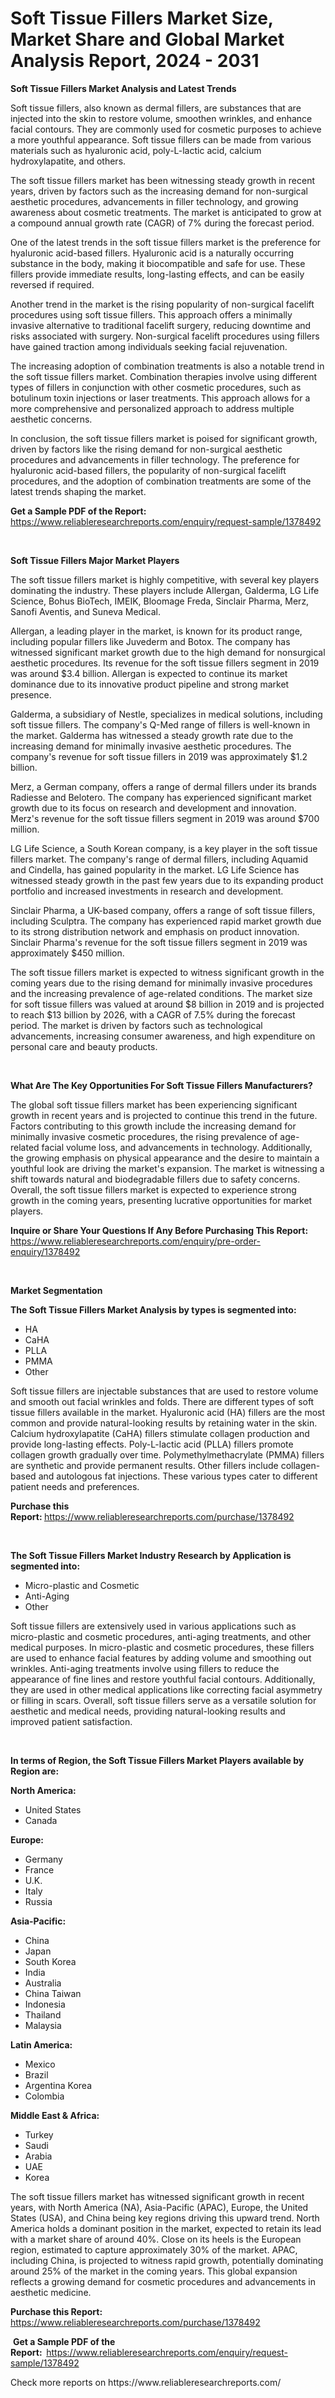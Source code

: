 <p><h1>Soft Tissue Fillers Market Size, Market Share and Global Market Analysis Report, 2024 - 2031</h1></p><p><strong>Soft Tissue Fillers Market Analysis and Latest Trends</strong></p>
<p><p>Soft tissue fillers, also known as dermal fillers, are substances that are injected into the skin to restore volume, smoothen wrinkles, and enhance facial contours. They are commonly used for cosmetic purposes to achieve a more youthful appearance. Soft tissue fillers can be made from various materials such as hyaluronic acid, poly-L-lactic acid, calcium hydroxylapatite, and others.</p><p>The soft tissue fillers market has been witnessing steady growth in recent years, driven by factors such as the increasing demand for non-surgical aesthetic procedures, advancements in filler technology, and growing awareness about cosmetic treatments. The market is anticipated to grow at a compound annual growth rate (CAGR) of 7% during the forecast period.</p><p>One of the latest trends in the soft tissue fillers market is the preference for hyaluronic acid-based fillers. Hyaluronic acid is a naturally occurring substance in the body, making it biocompatible and safe for use. These fillers provide immediate results, long-lasting effects, and can be easily reversed if required.</p><p>Another trend in the market is the rising popularity of non-surgical facelift procedures using soft tissue fillers. This approach offers a minimally invasive alternative to traditional facelift surgery, reducing downtime and risks associated with surgery. Non-surgical facelift procedures using fillers have gained traction among individuals seeking facial rejuvenation.</p><p>The increasing adoption of combination treatments is also a notable trend in the soft tissue fillers market. Combination therapies involve using different types of fillers in conjunction with other cosmetic procedures, such as botulinum toxin injections or laser treatments. This approach allows for a more comprehensive and personalized approach to address multiple aesthetic concerns.</p><p>In conclusion, the soft tissue fillers market is poised for significant growth, driven by factors like the rising demand for non-surgical aesthetic procedures and advancements in filler technology. The preference for hyaluronic acid-based fillers, the popularity of non-surgical facelift procedures, and the adoption of combination treatments are some of the latest trends shaping the market.</p></p>
<p><strong>Get a Sample PDF of the Report:&nbsp;</strong> <a href="https://www.reliableresearchreports.com/enquiry/request-sample/1378492">https://www.reliableresearchreports.com/enquiry/request-sample/1378492</a></p>
<p>&nbsp;</p>
<p><strong>Soft Tissue Fillers Major Market Players</strong></p>
<p><p>The soft tissue fillers market is highly competitive, with several key players dominating the industry. These players include Allergan, Galderma, LG Life Science, Bohus BioTech, IMEIK, Bloomage Freda, Sinclair Pharma, Merz, Sanofi Aventis, and Suneva Medical.</p><p>Allergan, a leading player in the market, is known for its product range, including popular fillers like Juvederm and Botox. The company has witnessed significant market growth due to the high demand for nonsurgical aesthetic procedures. Its revenue for the soft tissue fillers segment in 2019 was around $3.4 billion. Allergan is expected to continue its market dominance due to its innovative product pipeline and strong market presence.</p><p>Galderma, a subsidiary of Nestle, specializes in medical solutions, including soft tissue fillers. The company's Q-Med range of fillers is well-known in the market. Galderma has witnessed a steady growth rate due to the increasing demand for minimally invasive aesthetic procedures. The company's revenue for soft tissue fillers in 2019 was approximately $1.2 billion.</p><p>Merz, a German company, offers a range of dermal fillers under its brands Radiesse and Belotero. The company has experienced significant market growth due to its focus on research and development and innovation. Merz's revenue for the soft tissue fillers segment in 2019 was around $700 million.</p><p>LG Life Science, a South Korean company, is a key player in the soft tissue fillers market. The company's range of dermal fillers, including Aquamid and Cindella, has gained popularity in the market. LG Life Science has witnessed steady growth in the past few years due to its expanding product portfolio and increased investments in research and development.</p><p>Sinclair Pharma, a UK-based company, offers a range of soft tissue fillers, including Sculptra. The company has experienced rapid market growth due to its strong distribution network and emphasis on product innovation. Sinclair Pharma's revenue for the soft tissue fillers segment in 2019 was approximately $450 million.</p><p>The soft tissue fillers market is expected to witness significant growth in the coming years due to the rising demand for minimally invasive procedures and the increasing prevalence of age-related conditions. The market size for soft tissue fillers was valued at around $8 billion in 2019 and is projected to reach $13 billion by 2026, with a CAGR of 7.5% during the forecast period. The market is driven by factors such as technological advancements, increasing consumer awareness, and high expenditure on personal care and beauty products.</p></p>
<p>&nbsp;</p>
<p><strong>What Are The Key Opportunities For Soft Tissue Fillers Manufacturers?</strong></p>
<p><p>The global soft tissue fillers market has been experiencing significant growth in recent years and is projected to continue this trend in the future. Factors contributing to this growth include the increasing demand for minimally invasive cosmetic procedures, the rising prevalence of age-related facial volume loss, and advancements in technology. Additionally, the growing emphasis on physical appearance and the desire to maintain a youthful look are driving the market's expansion. The market is witnessing a shift towards natural and biodegradable fillers due to safety concerns. Overall, the soft tissue fillers market is expected to experience strong growth in the coming years, presenting lucrative opportunities for market players.</p></p>
<p><strong>Inquire or Share Your Questions If Any Before Purchasing This Report:</strong> <a href="https://www.reliableresearchreports.com/enquiry/pre-order-enquiry/1378492">https://www.reliableresearchreports.com/enquiry/pre-order-enquiry/1378492</a></p>
<p>&nbsp;</p>
<p><strong>Market Segmentation</strong></p>
<p><strong>The Soft Tissue Fillers Market Analysis by types is segmented into:</strong></p>
<p><ul><li>HA</li><li>CaHA</li><li>PLLA</li><li>PMMA</li><li>Other</li></ul></p>
<p><p>Soft tissue fillers are injectable substances that are used to restore volume and smooth out facial wrinkles and folds. There are different types of soft tissue fillers available in the market. Hyaluronic acid (HA) fillers are the most common and provide natural-looking results by retaining water in the skin. Calcium hydroxylapatite (CaHA) fillers stimulate collagen production and provide long-lasting effects. Poly-L-lactic acid (PLLA) fillers promote collagen growth gradually over time. Polymethylmethacrylate (PMMA) fillers are synthetic and provide permanent results. Other fillers include collagen-based and autologous fat injections. These various types cater to different patient needs and preferences.</p></p>
<p><strong>Purchase this Report:&nbsp;</strong><a href="https://www.reliableresearchreports.com/purchase/1378492">https://www.reliableresearchreports.com/purchase/1378492</a></p>
<p>&nbsp;</p>
<p><strong>The Soft Tissue Fillers Market Industry Research by Application is segmented into:</strong></p>
<p><ul><li>Micro-plastic and Cosmetic</li><li>Anti-Aging</li><li>Other</li></ul></p>
<p><p>Soft tissue fillers are extensively used in various applications such as micro-plastic and cosmetic procedures, anti-aging treatments, and other medical purposes. In micro-plastic and cosmetic procedures, these fillers are used to enhance facial features by adding volume and smoothing out wrinkles. Anti-aging treatments involve using fillers to reduce the appearance of fine lines and restore youthful facial contours. Additionally, they are used in other medical applications like correcting facial asymmetry or filling in scars. Overall, soft tissue fillers serve as a versatile solution for aesthetic and medical needs, providing natural-looking results and improved patient satisfaction.</p></p>
<p>&nbsp;</p>
<p><strong>In terms of Region, the Soft Tissue Fillers Market Players available by Region are:</strong></p>
<p>
    <p> <strong> North America: </strong>
        <ul>
            <li>United States</li>
            <li>Canada</li>
        </ul>
        </p> 
    <p> <strong> Europe: </strong>
        <ul>
            <li>Germany</li>
            <li>France</li>
            <li>U.K.</li>
            <li>Italy</li>
            <li>Russia</li>
        </ul>
        </p> 
    <p> <strong> Asia-Pacific: </strong>
        <ul>
            <li>China</li>
            <li>Japan</li>
            <li>South Korea</li>
            <li>India</li>
            <li>Australia</li>
            <li>China Taiwan</li>
            <li>Indonesia</li>
            <li>Thailand</li>
            <li>Malaysia</li>
        </ul>
        </p> 
    <p> <strong> Latin America: </strong>
        <ul>
            <li>Mexico</li>
            <li>Brazil</li>
            <li>Argentina Korea</li>
            <li>Colombia</li>
        </ul>
        </p> 
    <p> <strong> Middle East & Africa: </strong>
        <ul>
            <li>Turkey</li>
            <li>Saudi</li>
            <li>Arabia</li>
            <li>UAE</li>
            <li>Korea</li>
        </ul>
    </p>
    </p>
<p><p>The soft tissue fillers market has witnessed significant growth in recent years, with North America (NA), Asia-Pacific (APAC), Europe, the United States (USA), and China being key regions driving this upward trend. North America holds a dominant position in the market, expected to retain its lead with a market share of around 40%. Close on its heels is the European region, estimated to capture approximately 30% of the market. APAC, including China, is projected to witness rapid growth, potentially dominating around 25% of the market in the coming years. This global expansion reflects a growing demand for cosmetic procedures and advancements in aesthetic medicine.</p></p>
<p><strong>Purchase this Report: </strong><a href="https://www.reliableresearchreports.com/purchase/1378492">https://www.reliableresearchreports.com/purchase/1378492</a></p>
<p>&nbsp;<strong>Get a Sample PDF of the Report:&nbsp;&nbsp;</strong><a href="https://www.reliableresearchreports.com/enquiry/request-sample/1378492">https://www.reliableresearchreports.com/enquiry/request-sample/1378492</a></p>
<p><strong></strong></p>
<p>Check more reports on https://www.reliableresearchreports.com/</p>
